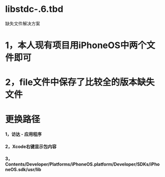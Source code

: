 # libstdc-.6.tbd
缺失文件解决方案
# 1，本人现有项目用iPhoneOS中两个文件即可
# 2，file文件中保存了比较全的版本缺失文件

# 更换路径
#### 1，访达 - 应用程序
#### 2，Xcode右键显示包内容
#### 3，Contents/Developer/Platforms/iPhoneOS.platform/Developer/SDKs/iPhoneOS.sdk/usr/lib
